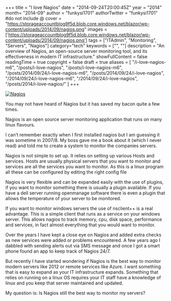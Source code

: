 +++
title = "I love Nagios"
date = "2014-09-24T20:00:45Z"
year = "2014"
month= "2014-09"
author = "funkysi1701"
authorTwitter = "funkysi1701" #do not include @
cover = "https://storageaccountblog9f5d.blob.core.windows.net/blazor/wp-content/uploads/2014/09/nagios.png"
images =['https://storageaccountblog9f5d.blob.core.windows.net/blazor/wp-content/uploads/2014/09/nagios.png']
tags = ["ITAdmin", "Monitoring", "Servers", "Nagios"]
category="tech"
keywords = ["", ""]
description = "An overview of Nagios, an open-source server monitoring tool, and its effectiveness in modern IT infrastructure."
showFullContent = false
readingTime = true
copyright = false
draft = true
aliases = [
    "/i-love-nagios-m6",
    "/posts/i-love-nagios",
    "/posts/i-love-nagios-m6",
    "/posts/2014/09/24/i-love-nagios-m6",
    "/posts/2014/09/24/i-love-nagios",
    "/2014/09/24/i-love-nagios-m6",
    "/2014/09/24/i-love-nagios",
    "/posts/2014/i-love-nagios/"
]
+++

[![Nagios](https://storageaccountblog9f5d.blob.core.windows.net/blazor/wp-content/uploads/2014/09/nagios.png?resize=212%2C50)](https://storageaccountblog9f5d.blob.core.windows.net/blazor/wp-content/uploads/2014/09/nagios.png)

You may not have heard of Nagios but it has saved my bacon quite a few times.

Nagios is an open source server monitoring application that runs on many linux flavours.

I can’t remember exactly when I first installed nagios but I am guessing it was sometime in 2007/8. My boss gave me a book about it (which I never read) and told me to create a system to monitor the companies servers.

Nagios is not simple to set up. It relies on setting up various Hosts and services. Hosts are usually physical servers that you want to monitor and services are all the services you want to monitor. As this is a linux program all these can be configured by editing the right config file

Nagios is very flexible and can be expanded easily with the use of plugins, if you want to monitor something there is usually a plugin available. If you have a dell server running openmanage software there is even a plugin that allows the temperature of your server to be monitored.

If you want to monitor windows servers the use of nsclient++ is a real advantage. This is a simple client that runs as a service on your windows server. This allows nagios to track memory, cpu, disk space, performance and services, in fact almost everything that you would want to monitor.

Over the years I have kept a close eye on Nagios and added extra checks as new services were added or problems encountered. A few years ago I dabbled with sending alerts out via SMS message and once I got a smart phone found an app to keep track of Nagios 24/7.

But recently I have started wondering if Nagios is the best way to monitor modern servers like 2012 or remote services like Azure. I want something that is easy to expand as your IT infrastructure expands. Something that relies on running on a linux OS requires your IT staff have a knowledge of linux and you keep that server maintained and updated.

My question is: Is Nagios still the best way to monitor my servers?
